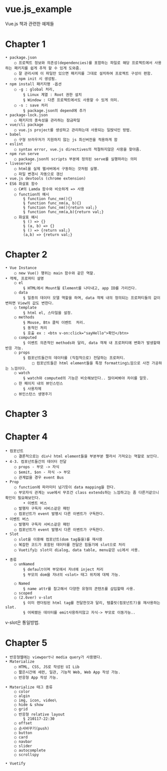# vue.js_example
Vue.js 책과 관련한 예제들



# Chapter 1 
	• package.json
		○ 프로젝트 정보와 의존성(dependencies)를 포함하는 파일로 해당 프로젝트에서 사용하는 패키지를 쉽게 추적 할 수 있게 도와줌. 
		○ 잘 관리시에 이 파일만 있으면 패키지를 그대로 설치하여 프로젝트 구성이 편함.
		○ npm init 시 생성됨.
	• npm install 패키지명 -옵션
		○ -g : global 처리, 
			§ Linux 계열 : Root 권한 설치
			§ Window : 다른 프로젝트에서도 사용할 수 있게 의미.
		○ -s : save 처리
			§ package.json의 depend에 추가
	• package-lock.json
		○ 패키지의 종속성을 관리하는 잠금파일
	• vue/cli package
		○ vue.js project를 생성하고 관리하는데 사용되는 일밙넉인 방법.
	• babel
		○ 구형 브라우저가 지원하지 않는 js 최신버전을 적용하게 함
	• eslint
		○ syntax error, vue.js directives의 적절하지않은 사용을 찾아줌.
	• npm run serve
		○ package.json의 scripts 부분에 정의된 serve를 실행하라는 의미
	• liveserver
		○ html을 실제 웹서버에서 구동하는 것처럼 실행.
		○ 파일 변경시 자동으로 갱신
	• vue.js devtools (chrome extension)
	• ES6 화살표 함수
		○ C#의 Lamda 함수와 비슷하게 => 사용
		○ function의 예시
			§ function func_nm(){}
			§ function func_nm(a, b){}
			§ function func_nm(){return val;}
			§ function func_nm(a,b){return val;}
		○ 화살표 예시
			§ () => {}
			§ (a, b) => {}
			§ () => {return val;}
            (a,b) => {return val;}

# Chapter 2 

	• Vue Instance
		○ new Vue() 행위는 main 함수와 같은 역할.
	• 객체, 프로퍼티 설명
		○ el
			§ HTML에서 Mount될 Element를 나타내고, app ID를 가리킨다.
		○ data
			§ 일종의 데이터 모델 역할을 하며, data 객체 내의 정의되는 프로퍼티들의 값이 변하면 View의 값도 변한다. 
		○ template
			§ html el, 스타일을 설정. 
		○ methods 
			§ Mouse, Btn 클릭 이벤트  처리. 
			§ 동적인 처리
			§ 호출 ex : <btn v-on:click="sayHello">확인</btn>
		○ computed
			§ 이벤트 의존적인 methods와 달리, data 객채 내 프로퍼티에 변화가 발생할때 반응 가능.
		○ props
			§ 컴포넌트들간의 데이터를 (직접적으로) 전달하는 프로퍼티.
				□ 컴포넌트들은 html element들을 특정 formatting느낌으로 사전 가공하는 느낌이다.
		○ watch
			§ watch와 computed의 기능은 비슷해보인다.. 많이써봐야 차이를 알듯.
		○ 한 페이지 내의 뷰인스턴스
			§ 사용자제
		○ 뷰인스턴스 생명주기

# Chapter 3 

# Chapter 4 

	• 컴포넌트
		○ 결론적으로는 div나 html element들을 부분부분 짤라서 가져오는 역할로 보인다.
	• 4-3. 컴포넌트들간의 데이터 전달
		○ props - 부모 -> 자식 
		○ $emit, $on - 자식 -> 부모
		○ 관계없을 경우 event Bus
	• Prop
		○ function에 파라미터 넘기듯이 data mapping을 한다.
        ○ 부모자식 관계는 vue에서 무조건 class extends하는 느낌하고는 좀 다른거같으니 확인이 필요해보인다.
			• 이벤트 버스
		○ 발행자 구독자 서비스같은 패턴
		○ 컴포넌트가 event 발행시 다른 이벤트가 구독한다.
	• 이벤트 버스
		○ 발행자 구독자 서비스같은 패턴
		○ 컴포넌트가 event 발행시 다른 이벤트가 구독한다.
	• Slot
		○ slot을 이용해 컴포넌트(dom tag들을)를 재사용
		○ 복잡한 코드가 포함된 데이터를 전달은 힘들기에 slot으로 처리
		○ Vuetify는 slot이 dialog, data table, menu같은 ui에서 사용.
		
	• 종류
		○ unNamed
			§ default이며 부모에서 자녀에 inject 처리
			§ 부모의 dom을 자녀의 <slot> 태그 위치에 대체 가능.
			
		○ Named
			§ name attr를 참고해서 다양한 유형의 콘텐츠를 삽입할때 사용.
		○ scoped
		○ (2.6ver) v-slot
			§ 이미 렌더링된 html tag를 전달한것과 달리, 템플릿(컴포넌트?)을 재사용하는 slot.
			§ 어찌됐든 데이터를 emit사용하지않고 자식-> 부모로 이동가능..
v-slot은 통일방법.


# Chapter 5	
	• 반응형웹에는 viewport나 media query가 사용됐다.
	• Materialize
		○ HTML, CSS, JS로 작성된 UI Lib
		○ 짧은시간에 세련, 일관, 기능적 Web, Web App 작성 가능.
		○ 반응형 App 작성 가능.

	• Materialize 태그 종류
		○ color 
		○ algin
		○ img, icon, video\
		○ hide & show
		○ grid
		○ 반응형 relative layout
			§ 210117-22:30
		○ offset
		○ 순서바꾸기(push)
		○ button
		○ card
		○ navbar
		○ slider
		○ autocomplete
		○ scrollspy

	• Vuetify		